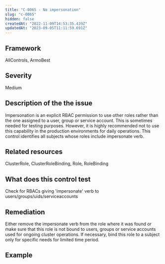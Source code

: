 ```yaml
---
title: "C-0065 - No impersonation"
slug: "c-0065"
hidden: false
createdAt: "2022-11-09T14:53:35.439Z"
updatedAt: "2023-09-05T11:11:59.691Z"
---
```

## Framework
AllControls, ArmoBest
## Severity
Medium
## Description of the the issue
Impersonation is an explicit RBAC permission to use other roles rather than the one assigned to a user, group or service account. This is sometimes needed for testing purposes. However, it is highly recommended not to use this capability in the production environments for daily operations. This control identifies all subjects whose roles include impersonate verb.
## Related resources
ClusterRole, ClusterRoleBinding, Role, RoleBinding
## What does this control test
Check for RBACs giving 'impersonate' verb to users/groups/uids/serviceaccounts
## Remediation
Either remove the impersonate verb from the role where it was found or make sure that this role is not bound to users, groups or service accounts used for ongoing cluster operations. If necessary, bind this role to a subject only for specific needs for limited time period.
## Example
```

```